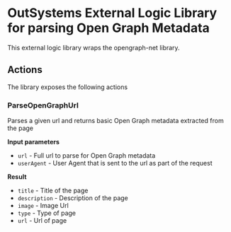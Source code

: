 # OutSystems External Logic Library for parsing Open Graph Metadata

This external logic library wraps the opengraph-net library.

## Actions
The library exposes the following actions

### ParseOpenGraphUrl

Parses a given url and returns basic Open Graph metadata extracted from the page

**Input parameters**

* `url` - Full url to parse for Open Graph metadata
* `userAgent` - User Agent that is sent to the url as part of the request

**Result**

* `title` - Title of the page
* `description` - Description of the page
* `image` - Image Url
* `type` - Type of page
* `url` - Url of page

